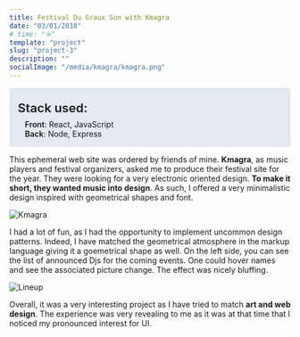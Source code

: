 ```yaml
---
title: Festival Du Graux Son with Kmagra
date: "03/01/2018"
# time: "☕️"
template: "project"
slug: "project-3"
description: ""
socialImage: "/media/kmagra/kmagra.png"
---
```


<div style="background-color: #E4EAF1; padding: 15px; border-radius: 4px;">
<div style="font-size: 1.375rem; font-weight: 600; margin-top: 0.5rem; margin-bottom: 0.5rem;">Stack used:</div>
<div style="margin-left: 0.8rem;"><span style="font-weight: 600;">Front</span>: React, JavaScript</div>
<div style="margin-left: 0.8rem;"><span style="font-weight: 600;">Back</span>: Node, Express</div>
</div>

This ephemeral web site was ordered by friends of mine. <strong>Kmagra</strong>, as music players and festival organizers, asked me to produce their festival site for the year. They were looking for a very electronic oriented design. <strong>To make it short, they wanted music into design</strong>. As such, I offered a very minimalistic design inspired with geometrical shapes and font.

![Kmagra](/media/kmagra/kmagra.png)

I had a lot of fun, as I had the opportunity to implement uncommon design patterns. Indeed, I have matched the geometrical atmosphere in the markup language giving it a goemetrical shape as well. On the left side, you can see the list of announced Djs for the coming events. One could hover names and see the associated picture change. The effect was nicely bluffing.

![Lineup](/media/kmagra/lineup.png)

Overall, it was a very interesting project as I have tried to match <strong>art and web design</strong>. The experience was very revealing to me as it was at that time that I noticed my pronounced interest for UI.